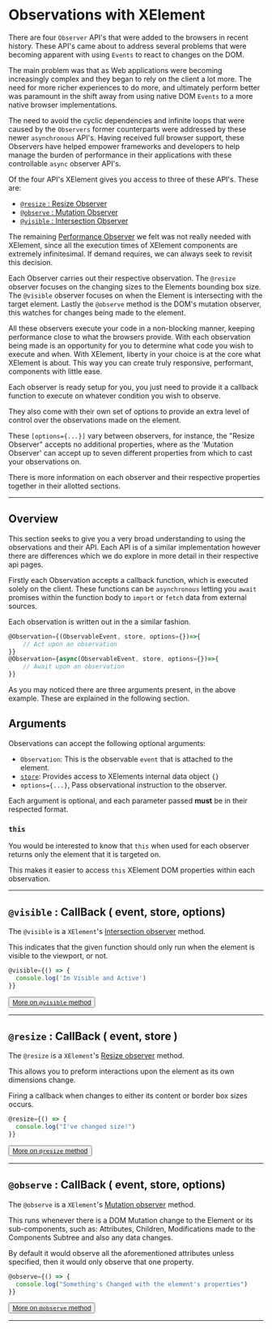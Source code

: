 # Observations with XElement

There are four `Observer` API's that were added to the browsers in recent history. These API's came about to address several problems that were becoming apparent with using `Events` to react to changes on the DOM.

The main problem was that as Web applications were becoming increasingly complex and they began to rely on the client a lot more. The need for more richer experiences to do more, and ultimately perform better was paramount in the shift away from using native DOM `Events` to a more native browser implementations.

The need to avoid the cyclic dependencies and infinite loops that were caused by the `Observers` former counterparts were addressed by these newer `asynchronous` API's. Having received full browser support, these Observers have helped empower frameworks and developers to help manage the burden of performance in their applications with these controllable `async` observer API's.

Of the four API's XElement gives you access to three of these API's. These are:

- [`@resize` : Resize Observer](#resize)
- [`@observe` : Mutation Observer](#observe)
- [`@visible` : Intersection Observer](#visible)

The remaining [Performance Observer](https://developer.mozilla.org/en-US/docs/Web/API/PerformanceObserver) we felt was not really needed with XElement, since all the execution times of XElement components are extremely infinitesimal. If demand requires, we can always seek to revisit this decision.

Each Observer carries out their respective observation. The `@resize` observer focuses on the changing sizes to the Elements bounding box size. The `@visible` observer focuses on when the Element is intersecting with the target element. Lastly the `@observe` method is the DOM's mutation observer, this watches for changes being made to the element.

All these observers execute your code in a non-blocking manner, keeping performance close to what the browsers provide. With each observation being made is an opportunity for you to determine what code you wish to execute and when. With XElement, liberty in your choice is at the core what XElement is about. This way you can create truly responsive, performant, components with little ease.  

Each observer is ready setup for you, you just need to provide it a callback function to execute on whatever condition you wish to observe.

They also come with their own set of options to provide an extra level of control over the observations made on the element.

These `[options={...}]` vary between observers, for instance, the  "Resize Observer" accepts no additional properties, where as the 'Mutation Observer'  can accept up to seven different properties from which to cast your observations on.

There is more information on each observer and their respective properties together in their allotted sections.

-------

## Overview

This section seeks to give you a very broad understanding to using the observations and their API. Each API is of a similar implementation however there are differences which we do explore in more detail in their respective api pages.

Firstly each Observation accepts a callback function, which is executed solely on the client. These functions can be `asynchronous` letting you `await` promises within the function body to `import` or `fetch` data from external sources.

Each observation is written out in the a similar fashion.


```jsx
@Observation={(ObservableEvent, store, options={})=>{
    // Act upon an observation
}}
@Observation={async(ObservableEvent, store, options={})=>{
    // Await upon an observation
}}
```

As you may noticed there are three arguments present, in the above example. These are explained in the following section.

## Arguments

Observations can accept the following optional arguments:

- `Observation`: This is the observable `event` that is attached to the element.
- [`store`](): Provides access to XElements internal data object `{}`
- `options={...}`, Pass observational instruction to the observer.

Each argument is optional, and each parameter passed **must** be in their respected format.

### `this`

You would be interested to know that `this` when used for each observer returns only the element that it is targeted on.

This makes it easier to access `this` XElement DOM properties within each observation.

------

## `@visible` : CallBack ( event, store, options)

The `@visible` is a `XElement`'s [Intersection observer](https://developer.mozilla.org/en-US/docs/Web/API/IntersectionObserver) method.

This indicates that the given function should only run when the element is visible to the viewport, or not.

```js
@visible={() => {
  console.log('Im Visible and Active')
}}
```

<button>[More on `@visible` method]()</button>

-----

## `@resize` : CallBack ( event, store )

The `@resize` is a `XElement`'s [Resize observer](https://developer.mozilla.org/en-US/docs/Web/API/ResizeObserver) method.

This allows you to preform interactions upon the element as its own dimensions change.

Firing a callback when changes to either its content or border box sizes occurs.

```js
@resize={() => {
  console.log("I've changed size!")
}}
```

<button>[More on `@resize` method]()</button>

-----

## `@observe` : CallBack ( event, store, options)

The `@observe` is a `XElement`'s [Mutation observer](https://developer.mozilla.org/en-US/docs/Web/API/IntersectionObserver) method.

This runs whenever there is a DOM Mutation change to the Element or its sub-components, such as: Attributes, Children, Modifications made to the Components Subtree and also any data changes.

By default it would observe all the aforementioned attributes unless specified, then it would only observe that one property.

```js
@observe={() => {
  console.log("Something's Changed with the element's properties")
}}
```

<button>[More on `@observe` method]()</button>

-----


